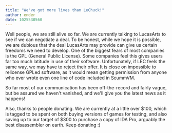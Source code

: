 ```yaml
---
title: "We've got more lives than LeChuck!"
author: ender
date: 1025530560
---
```


Well people, we are still alive so far. We are currently talking to LucasArts to see if we can negotiate a deal. To be honest, while we hope it is possible, we are dubious that the deal LucasArts may provide can give us certain freedoms we need to develop. One of the biggest fears of most companies is the GPL (General Public License). Some companies feel this gives users far too much latitude in use of their software. Unfortunately, if LEC feels the same way, we may have to reject their offer. It is close on impossible to relicense GPLed software, as it would mean getting permission from anyone who ever wrote even one line of code included in ScummVM.  
  
So far most of our communication has been off-the-record and fairly vague, but be assured we haven't vanished, and we'll give you the latest news as it happens!  
  
Also, thanks to people donating. We are currently at a little over $100, which is tagged to be spent on both buying versions of games for testing, and also saving up to our target of $300 to purchase a copy of IDA Pro, arguably the best disassembler on earth. Keep donating :)
